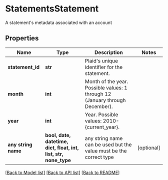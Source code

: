 # StatementsStatement

A statement's metadata associated with an account

## Properties
Name | Type | Description | Notes
------------ | ------------- | ------------- | -------------
**statement_id** | **str** | Plaid&#39;s unique identifier for the statement. | 
**month** | **int** | Month of the year. Possible values: 1 through 12 (January through December). | 
**year** | **int** | Year. Possible values: 2010-{current_year}. | 
**any string name** | **bool, date, datetime, dict, float, int, list, str, none_type** | any string name can be used but the value must be the correct type | [optional]

[[Back to Model list]](../README.md#documentation-for-models) [[Back to API list]](../README.md#documentation-for-api-endpoints) [[Back to README]](../README.md)


